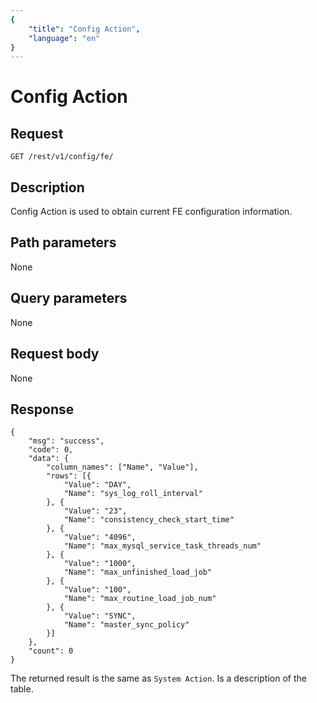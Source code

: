 ```yaml
---
{
    "title": "Config Action",
    "language": "en"
}
---
```


<!-- 
Licensed to the Apache Software Foundation (ASF) under one
or more contributor license agreements.  See the NOTICE file
distributed with this work for additional information
regarding copyright ownership.  The ASF licenses this file
to you under the Apache License, Version 2.0 (the
"License"); you may not use this file except in compliance
with the License.  You may obtain a copy of the License at

  http://www.apache.org/licenses/LICENSE-2.0

Unless required by applicable law or agreed to in writing,
software distributed under the License is distributed on an
"AS IS" BASIS, WITHOUT WARRANTIES OR CONDITIONS OF ANY
KIND, either express or implied.  See the License for the
specific language governing permissions and limitations
under the License.
-->

# Config Action

## Request

```
GET /rest/v1/config/fe/
```

## Description

Config Action is used to obtain current FE configuration information.
    
## Path parameters

None

## Query parameters

None

## Request body

None

## Response

```
{
	"msg": "success",
	"code": 0,
	"data": {
		"column_names": ["Name", "Value"],
		"rows": [{
			"Value": "DAY",
			"Name": "sys_log_roll_interval"
		}, {
			"Value": "23",
			"Name": "consistency_check_start_time"
		}, {
			"Value": "4096",
			"Name": "max_mysql_service_task_threads_num"
		}, {
			"Value": "1000",
			"Name": "max_unfinished_load_job"
		}, {
			"Value": "100",
			"Name": "max_routine_load_job_num"
		}, {
			"Value": "SYNC",
			"Name": "master_sync_policy"
		}]
	},
	"count": 0
}
```
    
The returned result is the same as `System Action`. Is a description of the table.
